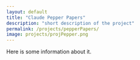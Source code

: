```yaml
---
layout: default
title: "Claude Pepper Papers"
description: "short description of the project"
permalink: /projects/pepperPapers/
image: projects/projPepper.png
---
```



Here is some information about it.